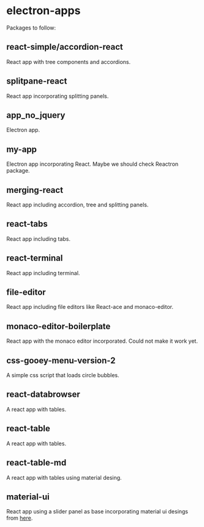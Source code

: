 # electron-apps

Packages to follow:

## react-simple/accordion-react

React app with tree components and accordions.

## splitpane-react

React app incorporating splitting panels.

## app_no_jquery

Electron app.

## my-app

Electron app incorporating React. Maybe we should check Reactron package.

## merging-react

React app including accordion, tree and splitting panels.

## react-tabs

React app including tabs.

## react-terminal

React app including terminal.

## file-editor

React app including file editors like React-ace and monaco-editor.

## monaco-editor-boilerplate

React app with the monaco editor incorporated. Could not make it work yet.

## css-gooey-menu-version-2

A simple css script that loads circle bubbles.

## react-databrowser

A react app with tables.

## react-table

A react app with tables.

## react-table-md

A react app with tables using material desing.

## material-ui

React app using a slider panel as base incorporating material ui desings from [here](https://github.com/mui-org/material-ui).